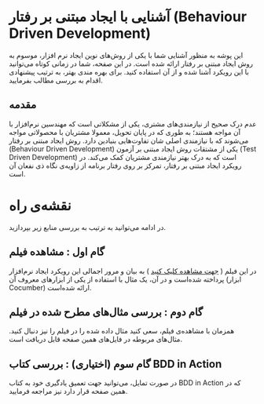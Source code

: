 # آشنایی با ایجاد مبتنی بر رفتار (Behaviour Driven Development)
این پوشه به منظور آشنایی شما با یکی از روش‌های نوین ایجاد نرم افزار، موسوم به روش ایجاد مبتنی بر رفتار ارائه شده است. در این صفحه، شما در زمانی کوتاه می‌توانید با این رویکرد آشنا شده و از آن استفاده کنید. برای بهره مندی بهتر، به ترتیب پیشنهادی اقدام به بررسی مطالب بفرمایید.
## مقدمه
عدم درک صحیح از نیازمندی‌های مشتری، یکی از مشکلاتی است که مهندسین نرم‌افزار با آن مواجه هستند؛ به طوری که در پایان تحویل، معمولا مشتریان با محصولاتی مواجه می‌شوند که با نیازمندی اصلی شان تفاوت‌هایی بنیادین دارد.
روش ایجاد مبتنی بر رفتار (Behaviour Driven Development) یکی از مشتقات روش ایجاد مبتنی بر آزمون (Test Driven Development) است که به درک بهتر نیازمندی مشتریان کمک می‌کند. در رویکرد ایجاد مبتنی بر رفتار، تمرکز بر روی رفتار برنامه از زاویه‌ی نگاه ذی نفعان آن است.

# نقشه‌ی راه
در ادامه می‌توانید به ترتیب به بررسی منابع زیر بپردازید.
## گام اول : مشاهده فیلم
در این فیلم (
[جهت مشاهده کلیک کنید](https://www.aparat.com/v/JbrTx?playlist=4885765)
)
به بیان و مرور اجمالی این رویکرد ایجاد نرم‌افزار پرداخته شده‌است و در آن، یک مثال با استفاده از یکی از ابزارهای معروف آن (ابزار Cocumber) ارائه شده‌است.

## گام دوم : بررسی مثال‌های مطرح شده در فیلم
همزمان با مشاهده‌ی فیلم، سعی کنید مثال داده شده را در فیلم را نیز دنبال کنید. مثال‌های مربوطه در فایل‌های همین صفحه قابل دریافت است.

## گام سوم (اختیاری) : بررسی کتاب BDD in Action
در صورت تمایل، می‌توانید جهت تعمیق یادگیری خود به کتاب BDD in Action که در همین صفحه قرار دارد نیز مراجعه فرمایید.
